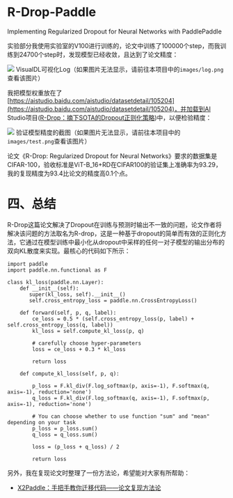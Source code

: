 # R-Drop-Paddle
Implementing Regularized Dropout for Neural Networks with PaddlePaddle

实验部分我使用实验室的V100进行训练的，论文中训练了100000个step，而我训练到24700个step时，发现模型已经收敛，且达到了论文精度：

![](https://ai-studio-static-online.cdn.bcebos.com/0cdf58a4a63e4a098fa925517ff98f42716d622af53949268ab06c440fa91c15)
VisualDL可视化Log（如果图片无法显示，请前往本项目中的`images/log.png`查看该图片）

我把模型权重放在了[https://aistudio.baidu.com/aistudio/datasetdetail/105204](https://aistudio.baidu.com/aistudio/datasetdetail/105204)，并加载到AI Studio项目([R-Drop：摘下SOTA的Dropout正则化策略](https://aistudio.baidu.com/aistudio/projectdetail/2294463))中，以便检验精度：

![](https://ai-studio-static-online.cdn.bcebos.com/921b1d72e0f3495bb12f0b83234ca6e9a429552dc51b4755ab66e00c5b434e10)
验证模型精度的截图（如果图片无法显示，请前往本项目中的`images/test.png`查看该图片）

论文《R-Drop: Regularized Dropout for Neural Networks》要求的数据集是CIFAR-100，验收标准是ViT-B_16+RD在CIFAR100的验证集上准确率为93.29，我的复现精度为93.4比论文的精度高0.1个点。

# 四、总结

R-Drop这篇论文解决了Dropout在训练与预测时输出不一致的问题，论文作者将解决该问题的方法取名为R-drop，这是一种基于dropout的简单而有效的正则化方法，它通过在模型训练中最小化从dropout中采样的任何一对子模型的输出分布的双向KL散度来实现。最核心的代码如下所示：

```
import paddle
import paddle.nn.functional as F

class kl_loss(paddle.nn.Layer):
    def __init__(self):
       super(kl_loss, self).__init__()
       self.cross_entropy_loss = paddle.nn.CrossEntropyLoss()

    def forward(self, p, q, label):
        ce_loss = 0.5 * (self.cross_entropy_loss(p, label) + self.cross_entropy_loss(q, label))
        kl_loss = self.compute_kl_loss(p, q)

        # carefully choose hyper-parameters
        loss = ce_loss + 0.3 * kl_loss 

        return loss

    def compute_kl_loss(self, p, q):
        
        p_loss = F.kl_div(F.log_softmax(p, axis=-1), F.softmax(q, axis=-1), reduction='none')
        q_loss = F.kl_div(F.log_softmax(q, axis=-1), F.softmax(p, axis=-1), reduction='none')

        # You can choose whether to use function "sum" and "mean" depending on your task
        p_loss = p_loss.sum()
        q_loss = q_loss.sum()

        loss = (p_loss + q_loss) / 2

        return loss
```

另外，我在复现论文时整理了一份方法论，希望能对大家有所帮助：
- [X2Paddle：手把手教你迁移代码——论文复现方法论](https://aistudio.baidu.com/aistudio/projectdetail/2276340)
